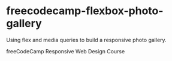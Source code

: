 # freecodecamp-flexbox-photo-gallery

Using flex and media queries to build a responsive photo gallery. 

freeCodeCamp Responsive Web Design Course
